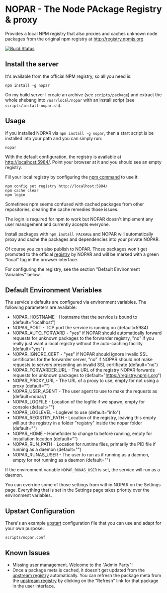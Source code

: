 NOPAR - The Node PAckage Registry & proxy
=========================================

Provides a local NPM registry that also proxies and caches unknown node packages
from the original npm registry at <http://registry.npmjs.org>.

[![Build Status](https://travis-ci.org/afbobak/nopar.png)](https://travis-ci.org/afbobak/nopar)

Install the server
------------------

It's available from the official NPM registry, so all you need is:

    npm install -g nopar

On my build server I create an archive (see ``scripts/package``) and extract the
whole shebang into ``/usr/local/nopar`` with an install script
(see ``scripts/install-nopar.sh``).


Usage
-----

If you installed NOPAR via ``npm install -g nopar``, then a start script is be
installed into your path and you can simply run:

    nopar

With the default configuration, the registry is available at
<http://localhost:5984/>. Point your browser at it and you should see an empty
registry.

Fill your local registry by configuring the
[npm command](https://npmjs.org/doc/config.html) to use it:

    npm config set registry http://localhost:5984/
    npm cache clear
    npm login

Sometimes npm seems confused with cached packages from other repositories,
clearing the cache remedies those issues.

The login is required for npm to work but NOPAR doesn't implement any user
management and currently accepts everyone.

Install packages with ``npm install PACKAGE`` and NOPAR will automatically proxy
and cache the packages and dependencies into your private NOPAR.

Of course you can also publish to NOPAR. Those packages won't get promoted to
the official [registry](http://registry.npmjs.org/) by NOPAR and will be marked
with a green "local" tag in the browser interface.

For configuring the registry, see the section "Default Environment Variables"
below.


Default Environment Variables
-----------------------------

The service's defaults are configured via environment variables. The following
parameters are available:

* NOPAR_HOSTNAME - Hostname that the service is bound to (default="localhost")
* NOPAR_PORT - TCP port the service is running on (default=5984)
* NOPAR_AUTO_FORWARD - "yes" if NOPAR should automatically forward requests for
  unknown packages to the forwarder registry, "no" if you really just want a
  local registry without the auto-caching facility (default="yes")
* NOPAR_IGNORE_CERT - "yes" if NOPAR should ignore invalid SSL certificates for
  the forwarder server, "no" if NOPAR should not make requests to servers
  presenting an invalid SSL certificate (default="no")
* NOPAR_FORWARDER_URL - The URL of the registry NOPAR forwards requests for
  unknown packages to (default="https://registry.npmjs.org")
* NOPAR_PROXY_URL - The URL of a proxy to use, empty for not using a proxy
  (default="")
* NOPAR_USER_AGENT - The user agent to use to make the requests as
  (default=nopar/<nopar-version>)
* NOPAR_LOGFILE - Location of the logfile if we spawn, empty for console
  (default="")
* NOPAR_LOGLEVEL - Loglevel to use (default="info")
* NOPAR_REGISTRY_PATH - Location of the registry, leaving this empty will put
  the registry in a folder "registry" inside the nopar folder (default="")
* NOPAR_HOME - Homefolder to change to before running, empty for installation
  location (default="")
* NOPAR_RUN_PATH - Location for runtime files, primarily the PID file if running
  as a daemon (default="")
* NOPAR_RUNAS_USER - The user to run as if running as a daemon, empty for not
  running as a daemon (default="")

If the environment variable ``NOPAR_RUNAS_USER`` is set, the service will run
as a daemon.

You can override some of those settings from within NOPAR on the Settings page.
Everything that is set in the Settings page takes priority over the environment
variables.

Upstart Configuration
---------------------

There's an example [upstart](http://upstart.ubuntu.com) configuration file that
you can use and adapt for your own purpose:

``scripts/nopar.conf``

Known Issues
------------

* Missing user management. Welcome to the "Admin Party"!
* Once a package meta is cached, it doesn't get updated from the
  [upstream registry](http://registry.npmjs.org) automatically. You can refresh
  the package meta from the [upstream registry](http://registry.npmjs.org) by
  clicking on the "Refresh" link for that package in the user interface.
